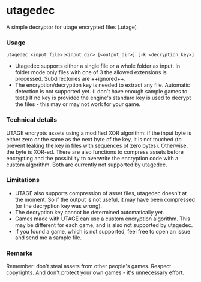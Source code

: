 # utagedec
A simple decryptor for utage encrypted files (.utage)

### Usage
`utagedec <input_file>|<input_dir> [<output_dir>] [-k <decryption_key>]`

- Utagedec supports either a single file or a whole folder as input. In folder mode only files with one of 3 the allowed extensions is processed. Subdirectories are ++ignored++.
- The encryption/decryption key is needed to extract any file. Automatic detection is not supported yet. (I don't have enough sample games to test.) If no key is provided the engine's standard key is used to decrypt the files - this may or may not work for your game.

### Technical details

UTAGE encrypts assets using a modified XOR algorithm: if the input byte is either zero or the same as the next byte of the key, it is not touched (to prevent leaking the key in files with sequences of zero bytes). Otherwise, the byte is XOR-ed.
There are also functions to compress assets before encrypting and the possibility to overwrite the encryption code with a custom algorithm. Both are currently not supported by utagedec.

### Limitations

- UTAGE also supports compression of asset files, utagedec doesn't at the moment. So if the output is not useful, it may have been compressed (or the decryption key was wrong).
- The decryption key cannot be determined automatically yet.
- Games made with UTAGE can use a custom encryption algorithm. This may be different for each game, and is also not supported by utagedec.
- If you found a game, which is not supported, feel free to open an issue and send me a sample file.

### Remarks
Remember: don't steal assets from other people's games. Respect copyrights. And don't protect your own games - it's unnecessary effort.
